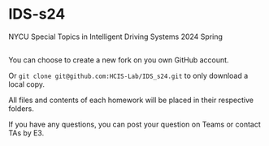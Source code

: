 # IDS-s24
NYCU Special Topics in Intelligent Driving Systems 2024 Spring

##
You can choose to create a new fork on you own GitHub account.

Or `git clone git@github.com:HCIS-Lab/IDS_s24.git` to only download a local copy.

All files and contents of each homework will be placed in their respective folders.

If you have any questions, you can post your question on Teams or contact TAs by E3.
